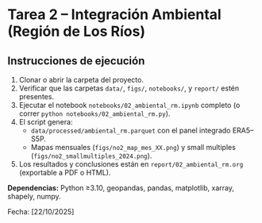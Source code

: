 # Tarea 2 – Integración Ambiental (Región de Los Ríos)

## Instrucciones de ejecución

1. Clonar o abrir la carpeta del proyecto.
2. Verificar que las carpetas `data/`, `figs/`, `notebooks/`, y `report/` estén presentes.
3. Ejecutar el notebook `notebooks/02_ambiental_rm.ipynb` completo (o correr `python notebooks/02_ambiental_rm.py`).
4. El script genera:
   - `data/processed/ambiental_rm.parquet` con el panel integrado ERA5–S5P.
   - Mapas mensuales (`figs/no2_map_mes_XX.png`) y small multiples (`figs/no2_smallmultiples_2024.png`).
5. Los resultados y conclusiones están en `report/02_ambiental_rm.org` (exportable a PDF o HTML).

**Dependencias:** Python ≥3.10, geopandas, pandas, matplotlib, xarray, shapely, numpy.

  
Fecha: [22/10/2025]
